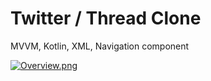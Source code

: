 # Twitter / Thread Clone 
MVVM, Kotlin, XML, Navigation component

[![Overview.png](https://i.postimg.cc/pL5bzRbk/Overview.png)](https://postimg.cc/rDTPL6pt)
